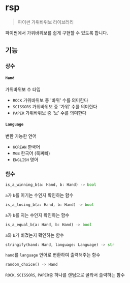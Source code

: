 # rsp

> 파이썬 가위바위보 라이브러리

파이썬에서 가위바위보를 쉽게 구현할 수 있도록 합니다.
## 기능

### 상수

#### `Hand`

가위바위보 수 타입

* `ROCK` 가위바위보 중 '바위' 수를 의미한다
* `SCISSORS` 가위바위보 중 '가위' 수를 의미한다
* `PAPER` 가위바위보 중 '보' 수를 의미한다

#### `Language`

변환 가능한 언어

* `KOREAN` 한국어
* `MGB` 한국어 (묵찌빠)
* `ENGLISH` 영어

### 함수

```python
is_a_winning_b(a: Hand, b: Hand) -> bool
```

`a`가 `b`를 이기는 수인지 확인하는 함수

```python
is_a_losing_b(a: Hand, b: Hand) -> bool
```

`a`가 `b`를 지는 수인지 확인하는 함수

```python
is_a_equal_b(a: Hand, b: Hand) -> bool
```

`a`와 `b`가 비겼는지 확인하는 함수

```python
stringify(hand: Hand, language: Language) -> str
```

`hand`를 `language` 언어로 변환하여 출력해주는 함수

```python
random_choice() -> Hand
```

`ROCK`, `SCISSORS`, `PAPER`중 하나를 랜덤으로 골라서 출력하는 함수
